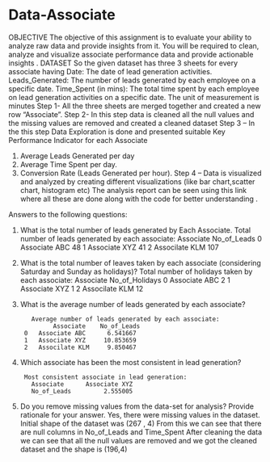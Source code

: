 # Data-Associate
OBJECTIVE
The objective of this assignment is to evaluate your ability to analyze raw data and provide insights from it. You will be required to clean, analyze and visualize associate performance data and provide actionable insights .
DATASET
So the given dataset has three 3 sheets for every associate having 
Date: The date of lead generation activities.
Leads_Generated: The number of leads generated by each employee on a specific date.
Time_Spent (in mins): The total time spent by each employee on lead generation activities on a specific date. The unit of measurement is minutes
Step 1- All the three sheets are merged together and created a new row “Associate”.
Step 2- In this step data is cleaned all the null values and the missing values are removed and created a cleaned dataset
Step 3 – In the this step Data Exploration is done and presented suitable Key Performance Indicator for each Associate 
1.	Average Leads Generated per day
2.	Average Time Spent per day.
3.	Conversion Rate (Leads Generated per hour).
Step 4 – Data is visualized and analyzed by creating different visualizations (like bar chart,scatter chart, histogram etc)
The analysis report can be seen using this link where all these are done along with the code for better understanding .

Answers to the following questions:
1.	What is the total number of leads generated by Each Associate.
                 Total number of leads generated by each associate:
           Associate         No_of_Leads
    0     Associate ABC           48
1	   Associate XYZ           41
    2     Associlate KLM          107

2.	 What is the total number of leaves taken by each associate (considering Saturday and Sunday as holidays)?
        Total number of holidays taken by each associate:
           Associate         No_of_Holidays
    0     Associate ABC           2
1	   Associate XYZ           1
2	   Associlate KLM          12

3.	What is the average number of leads generated by each associate?

           Average number of leads generated by each associate:
                 Associate    No_of_Leads
         0   Associate ABC      6.541667
         1   Associate XYZ     10.853659
         2   Associlate KLM     9.850467
4.	Which associate has been the most consistent in lead generation?

         Most consistent associate in lead generation:
           Associate      Associate XYZ
           No_of_Leads         2.555005
  5. Do you remove missing values from the data-set for analysis? Provide rationale for    your answer.
    Yes, there were missing values in the dataset.
    Initial shape of the dataset was (267 , 4)
    From this we can see that there are null columns in No_of_Leads and Time_Spent
 After cleaning the data we can see that all the null values are removed and we got the cleaned dataset and the shape is (196,4)



